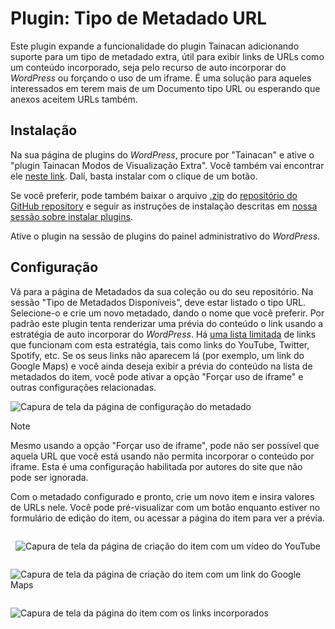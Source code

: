 # Plugin: Tipo de Metadado URL

Este plugin expande a funcionalidade do plugin Tainacan adicionando suporte para um tipo de metadado extra, útil para exibir links de URLs como um conteúdo incorporado, seja pelo recurso de auto incorporar do _WordPress_ ou forçando o uso de um iframe. É uma solução para aqueles interessados em terem mais de um Documento tipo URL ou esperando que anexos aceitem URLs também.

## Instalação

Na sua página de plugins do _WordPress_, procure por "Tainacan" e ative o "plugin Tainacan Modos de Visualização Extra". Você também vai encontrar ele [neste link](https://br.wordpress.org/plugins/tainacan-metadata-type-url/). Dalí, basta instalar com o clique de um botão.

Se você preferir, pode também baixar o arquivo [.zip](https://github.com/tainacan/tainacan-metadata-type-url/releases) do [repositório do GitHub repository](https://github.com/tainacan/tainacan-metadata-type-url) e seguir as instruções de instalação descritas em [nossa sessão sobre instalar plugins](/pt-br/plugins#instalando-os-plugins).

Ative o plugin na sessão de plugins do painel administrativo do _WordPress_.

## Configuração

Vá para a página de Metadados da sua coleção ou do seu repositório. Na sessão "Tipo de Metadados Disponíveis", deve estar listado o tipo URL. Selecione-o e crie um novo metadado, dando o nome que você preferir. Por padrão este plugin tenta renderizar uma prévia do conteúdo o link usando a estratégia de auto incorporar do _WordPress_. Há [uma lista limitada](https://wordpress.org/support/article/embeds/#okay-so-what-sites-can-i-embed-from ":ignore") de links que funcionam com esta estratégia, tais como links do YouTube, Twitter, Spotify, etc. Se os seus links não aparecem lá (por exemplo, um link do Google Maps) e você ainda deseja exibir a prévia do conteúdo na lista de metadados do item, você pode ativar a opção "Forçar uso de iframe" e outras configurações relacionadas.

![Capura de tela da página de configuração do metadado](/../_assets/images/plugins_metadata_type_url_screenshot-1.png)

> [!NOTE]
> Mesmo usando a opção "Forçar uso de iframe", pode não ser possível que aquela URL que você está usando não permita incorporar o conteúdo por iframe. Esta é uma configuração habilitada por autores do site que não pode ser ignorada.

Com o metadado configurado e pronto, crie um novo item e insira valores de URLs nele. Você pode pré-visualizar com um botão enquanto estiver no formulário de edição do item, ou acessar a página do item para ver a prévia.

<div style="display: flex;flex-wrap: wrap; justify-content: space-around;">

![Capura de tela da página de criação do item com um vídeo do YouTube](../_assets/images/plugins_metadata_type_url_screenshot-2.png ":size=380")

![Capura de tela da página de criação do item com um link do Google Maps](../_assets/images/plugins_metadata_type_url_screenshot-3.png ":size=380")

</div>

![Capura de tela da página do item com os links incorporados](../_assets/images/plugins_metadata_type_url_screenshot-4.png)
